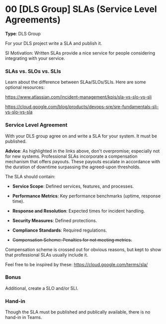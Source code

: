 # 00 [DLS Group] SLAs (Service Level Agreements)

**Type**: DLS Group

For your DLS project write a SLA and publish it. 

SI Motivation: Written SLAs provide a nice service for people considering integrating with your service. 


### SLAs vs. SLOs vs. SLIs

Learn about the difference between SLAa/SLOs/SLIs. Here are some optional resources:

https://www.atlassian.com/incident-management/kpis/sla-vs-slo-vs-sli

https://cloud.google.com/blog/products/devops-sre/sre-fundamentals-sli-vs-slo-vs-sla


### Service Level Agreement

With your DLS group agree on and write a SLA for your system. It must be published. 

**Advice**: As highlighted in the links above, don't overpromise; especially not for new systems. Professional SLAs incorporate a compensation mechanism that offers payouts. These payouts escalate in accordance with the duration of downtime surpassing the agreed-upon thresholds.

The SLA should contain:
 
* **Service Scope**: Defined services, features, and processes.

* **Performance Metrics**: Key performance benchmarks (uptime, response time).

* **Response and Resolution**: Expected times for incident handling.

* **Security Measures**: Defined protections.

* **Compliance Standards**: Required regulations.

* ~~Compensation Scheme: Penalties for not meeting metrics.~~

Compensation scheme is crossed out for obvious reasons, but kept to show that professional SLAs usually include it.

Feel free to be inspired by these: https://cloud.google.com/terms/sla/

### Bonus

Additional, create a SLO and/or SLI.

### Hand-in

Though the SLA must be published and publically available, there is no hand-in in Teams.

